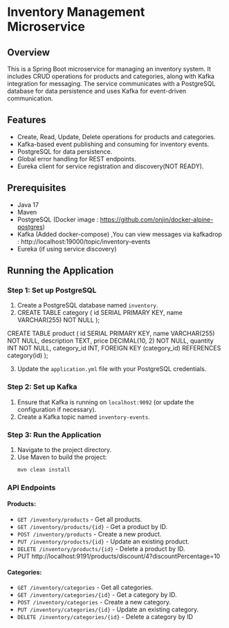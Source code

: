 # Inventory Management Microservice

## Overview
This is a Spring Boot microservice for managing an inventory system. It includes CRUD operations for products and categories, along with Kafka integration for messaging. The service communicates with a PostgreSQL database for data persistence and uses Kafka for event-driven communication.

## Features
- Create, Read, Update, Delete operations for products and categories.
- Kafka-based event publishing and consuming for inventory events.
- PostgreSQL for data persistence.
- Global error handling for REST endpoints.
- Eureka client for service registration and discovery(NOT READY).

## Prerequisites
- Java 17
- Maven
- PostgreSQL (Docker image : https://github.com/onjin/docker-alpine-postgres)
- Kafka (Added docker-compose) ,You can view messages via kafkadrop : http://localhost:19000/topic/inventory-events
- Eureka (if using service discovery)

## Running the Application

### Step 1: Set up PostgreSQL
1. Create a PostgreSQL database named `inventory`.
2. CREATE TABLE category (
    id SERIAL PRIMARY KEY,
    name VARCHAR(255) NOT NULL
);

CREATE TABLE product (
    id SERIAL PRIMARY KEY,
    name VARCHAR(255) NOT NULL,
    description TEXT,
    price DECIMAL(10, 2) NOT NULL,
    quantity INT NOT NULL,
    category_id INT,
    FOREIGN KEY (category_id) REFERENCES category(id)
);

3. Update the `application.yml` file with your PostgreSQL credentials.

### Step 2: Set up Kafka
1. Ensure that Kafka is running on `localhost:9092` (or update the configuration if necessary).
2. Create a Kafka topic named `inventory-events`.

### Step 3: Run the Application
1. Navigate to the project directory.
2. Use Maven to build the project:
   ```bash
   mvn clean install

### API Endpoints

#### Products:
- `GET /inventory/products` - Get all products.
- `GET /inventory/products/{id}` - Get a product by ID.
- `POST /inventory/products` - Create a new product.
- `PUT /inventory/products/{id}` - Update an existing product.
- `DELETE /inventory/products/{id}` - Delete a product by ID.
-  PUT http://localhost:9191/products/discount/4?discountPercentage=10

#### Categories:
- `GET /inventory/categories` - Get all categories.
- `GET /inventory/categories/{id}` - Get a category by ID.
- `POST /inventory/categories` - Create a new category.
- `PUT /inventory/categories/{id}` - Update an existing category.
- `DELETE /inventory/categories/{id}` - Delete a category by ID
